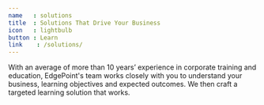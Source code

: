 ```yaml
---
name   : solutions
title  : Solutions That Drive Your Business
icon   : lightbulb
button : Learn
link    : /solutions/
---
```

With an average of more than 10 years’ experience in corporate training and education, EdgePoint's team works closely with you to understand your business, learning objectives and expected outcomes. We then craft a targeted learning solution that works.
